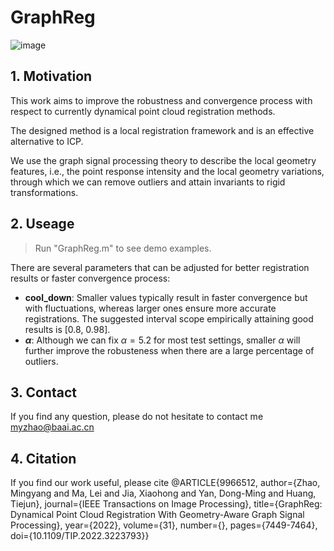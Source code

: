 # GraphReg

![image](https://github.com/zikai1/GraphReg/GraphReg/input.png "Input")


## 1. Motivation
This work aims to improve the robustness and convergence process with respect to currently dynamical point cloud registration methods. 

The designed method is a local registration framework and is an effective alternative to ICP.

We use the graph signal processing theory to describe the local geometry features, i.e., the point response intensity and the local geometry variations, through which we can remove outliers and attain invariants to rigid transformations.

## 2. Useage

> Run "GraphReg.m" to see demo examples.

There are several parameters that can be adjusted for better registration results or faster convergence process:
+ **cool_down**: Smaller values typically result in faster convergence but with fluctuations, whereas larger ones ensure more accurate registrations. The suggested interval scope empirically attaining good results is [0.8, 0.98]. 
+ **$\alpha$**: Although we can fix $\alpha=5.2$ for most test settings, smaller $\alpha$ will further improve the robusteness when there are a large percentage of outliers. 

## 3. Contact
If you find any question, please do not hesitate to contact me 
myzhao@baai.ac.cn

## 4. Citation
If you find our work useful, please cite 
@ARTICLE{9966512,
  author={Zhao, Mingyang and Ma, Lei and Jia, Xiaohong and Yan, Dong-Ming and Huang, Tiejun},
  journal={IEEE Transactions on Image Processing}, 
  title={GraphReg: Dynamical Point Cloud Registration With Geometry-Aware Graph Signal Processing}, 
  year={2022},
  volume={31},
  number={},
  pages={7449-7464},
  doi={10.1109/TIP.2022.3223793}}
